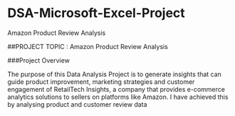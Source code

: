 # DSA-Microsoft-Excel-Project
Amazon Product Review Analysis 

##PROJECT TOPIC : Amazon Product Review Analysis 


###Project Overview 

The purpose of this Data Analysis Project is to generate insights that can guide product improvement, marketing strategies and customer engagement of RetailTech Insights, a company that provides e-commerce analytics solutions to sellers on platforms like Amazon. I have achieved this by analysing product and customer review data  
